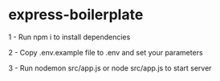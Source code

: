 # express-boilerplate


1 - Run npm i to install dependencies

2 - Copy .env.example file to .env and set your parameters

3 - Run nodemon src/app.js or node src/app.js to start server
